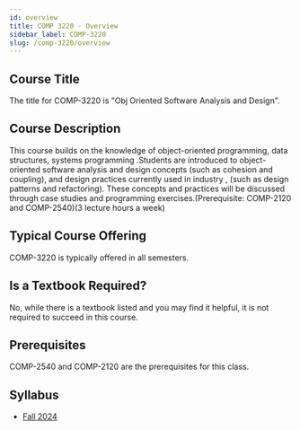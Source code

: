 ```yaml
---
id: overview
title: COMP 3220 - Overview
sidebar_label: COMP-3220
slug: /comp-3220/overview
---
```


## Course Title

The title for COMP-3220 is "Obj Oriented Software Analysis and Design".

## Course Description

This course builds on the knowledge of object-oriented programming, data structures, systems programming .Students are introduced to object-oriented software analysis and design concepts (such as cohesion and coupling), and design practices currently used in industry , (such as design patterns and refactoring). These concepts and practices will be discussed through case studies and programming exercises.(Prerequisite: COMP-2120 and COMP-2540)(3 lecture hours a week)

## Typical Course Offering

COMP-3220 is typically offered in all semesters.

## Is a Textbook Required?

No, while there is a textbook listed and you may find it helpful, it is not required to succeed in this course.

## Prerequisites

COMP-2540 and COMP-2120 are the prerequisites for this class.

## Syllabus

- [Fall 2024](../../resources/syllabus/COMP-3220-01%20F24.pdf)
